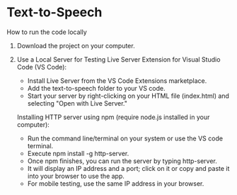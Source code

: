 # Text-to-Speech

How to run the code locally

1. Download the project on your computer.

2. Use a Local Server for Testing
   Live Server Extension for Visual Studio Code (VS Code):
   - Install Live Server from the VS Code Extensions marketplace.
   - Add the text-to-speech folder to your VS code.
   - Start your server by right-clicking on your HTML file (index.html) and selecting "Open with Live Server."

   Installing HTTP server using npm (require node.js installed in your computer):
   - Run the command line/terminal on your system or use the VS code terminal.
   - Execute npm install -g http-server.
   - Once npm finishes, you can run the server by typing http-server.
   - It will display an IP address and a port; click on it or copy and paste it into your browser to use the app.
   - For mobile testing, use the same IP address in your browser.

